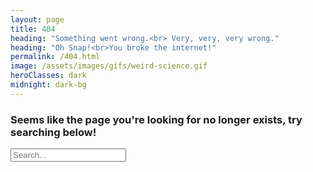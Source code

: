 ```yaml
---
layout: page
title: 404
heading: "Something went wrong.<br> Very, very, very wrong."
heading: "Oh Snap!<br>You broke the internet!"
permalink: /404.html
image: /assets/images/gifs/weird-science.gif
heroClasses: dark
midnight: dark-bg
---
```


### Seems like the page you're looking for no longer exists, try searching below!

<!-- Html Elements for Search -->
<div id="search-container">
	<input type="search" id="search-input" placeholder="Search...">
	<ul id="results-container"></ul>
</div>
